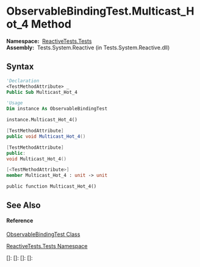 # ObservableBindingTest.Multicast\_Hot\_4 Method

**Namespace:**  [ReactiveTests.Tests](ReactiveTests.Tests\ReactiveTests.Tests.md)  
**Assembly:**  Tests.System.Reactive (in Tests.System.Reactive.dll)

## Syntax

```vb
'Declaration
<TestMethodAttribute> _
Public Sub Multicast_Hot_4
```

```vb
'Usage
Dim instance As ObservableBindingTest

instance.Multicast_Hot_4()
```

```csharp
[TestMethodAttribute]
public void Multicast_Hot_4()
```

```c++
[TestMethodAttribute]
public:
void Multicast_Hot_4()
```

```fsharp
[<TestMethodAttribute>]
member Multicast_Hot_4 : unit -> unit 
```

```jscript
public function Multicast_Hot_4()
```

## See Also

#### Reference

[ObservableBindingTest Class](ObservableBindingTest\ObservableBindingTest.md)

[ReactiveTests.Tests Namespace](ReactiveTests.Tests\ReactiveTests.Tests.md)

[]: 
[]: 
[]: 
[]: 